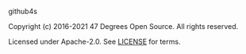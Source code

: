 [comment]: <> (Don't edit this file!)
[comment]: <> (It is automatically updated after every release of https://github.com/47degrees/.github)
[comment]: <> (If you want to suggest a change, please open a PR or issue in that repository)

github4s

Copyright (c) 2016-2021 47 Degrees Open Source. All rights reserved.

Licensed under Apache-2.0. See [LICENSE](LICENSE.md) for terms.